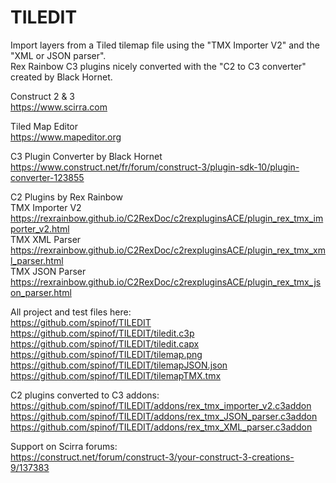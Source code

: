 # TILEDIT
Import layers from a Tiled tilemap file using the "TMX Importer V2" and the "XML or JSON parser".  
Rex Rainbow C3 plugins nicely converted with the "C2 to C3 converter" created by Black Hornet.  

Construct 2 & 3  
https://www.scirra.com

Tiled Map Editor  
https://www.mapeditor.org

C3 Plugin Converter by Black Hornet  
https://www.construct.net/fr/forum/construct-3/plugin-sdk-10/plugin-converter-123855

C2 Plugins by Rex Rainbow  
TMX Importer V2  
https://rexrainbow.github.io/C2RexDoc/c2rexpluginsACE/plugin_rex_tmx_importer_v2.html  
TMX XML Parser  
https://rexrainbow.github.io/C2RexDoc/c2rexpluginsACE/plugin_rex_tmx_xml_parser.html  
TMX JSON Parser  
https://rexrainbow.github.io/C2RexDoc/c2rexpluginsACE/plugin_rex_tmx_json_parser.html  

All project and test files here:  
https://github.com/spinof/TILEDIT  
https://github.com/spinof/TILEDIT/tiledit.c3p  
https://github.com/spinof/TILEDIT/tiledit.capx  
https://github.com/spinof/TILEDIT/tilemap.png  
https://github.com/spinof/TILEDIT/tilemapJSON.json  
https://github.com/spinof/TILEDIT/tilemapTMX.tmx  

C2 plugins converted to C3 addons:  
https://github.com/spinof/TILEDIT/addons/rex_tmx_importer_v2.c3addon  
https://github.com/spinof/TILEDIT/addons/rex_tmx_JSON_parser.c3addon  
https://github.com/spinof/TILEDIT/addons/rex_tmx_XML_parser.c3addon  

Support on Scirra forums:  
https://construct.net/forum/construct-3/your-construct-3-creations-9/137383
